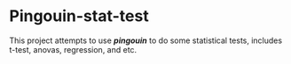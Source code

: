 # Pingouin-stat-test
This project attempts to use ***pingouin*** to do some statistical tests, includes t-test, anovas, regression, and etc.

